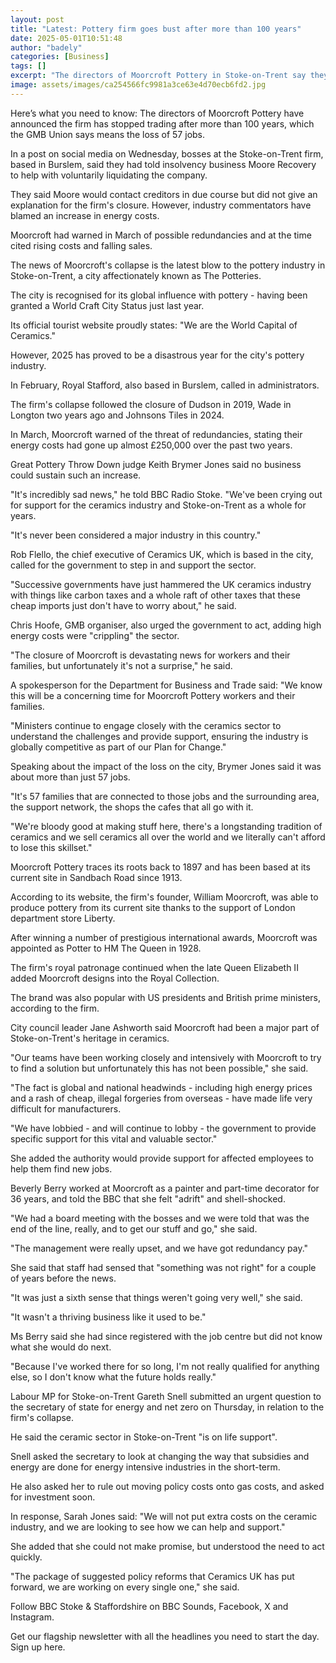 ```yaml
---
layout: post
title: "Latest: Pottery firm goes bust after more than 100 years"
date: 2025-05-01T10:51:48
author: "badely"
categories: [Business]
tags: []
excerpt: "The directors of Moorcroft Pottery in Stoke-on-Trent say they are going into voluntary liquidation."
image: assets/images/ca254566fc9981a3ce63e4d70ecb6fd2.jpg
---
```


Here’s what you need to know: The directors of Moorcroft Pottery have announced the firm has stopped trading after more than 100 years, which the GMB Union says means the loss of 57 jobs.

In a post on social media on Wednesday, bosses at the Stoke-on-Trent firm, based in Burslem, said they had told insolvency business Moore Recovery to help with voluntarily liquidating the company.

They said Moore would contact creditors in due course but did not give an explanation for the firm's closure. However, industry commentators have blamed an increase in energy costs.

Moorcroft had warned in March of possible redundancies and at the time cited rising costs and falling sales.

The news of Moorcroft's collapse is the latest blow to the pottery industry in Stoke-on-Trent, a city affectionately known as The Potteries.

The city is recognised for its global influence with pottery - having been granted a World Craft City Status just last year. 

Its official tourist website proudly states: "We are the World Capital of Ceramics."

However, 2025 has proved to be a disastrous year for the city's pottery industry.

In February, Royal Stafford, also based in Burslem, called in administrators.

The firm's collapse followed the closure of Dudson in 2019, Wade in Longton two years ago and Johnsons Tiles in 2024.

In March, Moorcroft warned of the threat of redundancies, stating their energy costs had gone up almost £250,000 over the past two years.

Great Pottery Throw Down judge Keith Brymer Jones said no business could sustain such an increase. 

"It's incredibly sad news," he told BBC Radio Stoke. "We've been crying out for support for the ceramics industry and Stoke-on-Trent as a whole for years.

"It's never been considered a major industry in this country."

Rob Flello, the chief executive of Ceramics UK, which is based in the city, called for the government to step in and support the sector. 

"Successive governments have just hammered the UK ceramics industry with things like carbon taxes and a whole raft of other taxes that these cheap imports just don't have to worry about," he said.

Chris Hoofe, GMB organiser, also urged the government to act, adding high energy costs were "crippling" the sector.

"The closure of Moorcroft is devastating news for workers and their families, but unfortunately it's not a surprise," he said.

A spokesperson for the Department for Business and Trade said: "We know this will be a concerning time for Moorcroft Pottery workers and their families.

"Ministers continue to engage closely with the ceramics sector to understand the challenges and provide support, ensuring the industry is globally competitive as part of our Plan for Change."

Speaking about the impact of the loss on the city, Brymer Jones said it was about more than just 57 jobs. 

"It's 57 families that are connected to those jobs and the surrounding area, the support network, the shops the cafes that all go with it.

"We're bloody good at making stuff here, there's a longstanding tradition of ceramics and we sell ceramics all over the world and we literally can't afford to lose this skillset."

Moorcroft Pottery traces its roots back to 1897 and has been based at its current site in Sandbach Road since 1913.

According to its website, the firm's founder, William Moorcroft, was able to produce pottery from its current site thanks to the support of London department store Liberty.

After winning a number of prestigious international awards, Moorcroft was appointed as Potter to HM The Queen in 1928.

The firm's royal patronage continued when the late Queen Elizabeth II added Moorcroft designs into the Royal Collection.

The brand was also popular with US presidents and British prime ministers, according to the firm.

City council leader Jane Ashworth said Moorcroft had been a major part of Stoke-on-Trent's heritage in ceramics.

"Our teams have been working closely and intensively with Moorcroft to try to find a solution but unfortunately this has not been possible," she said.

"The fact is global and national headwinds - including high energy prices and a rash of cheap, illegal forgeries from overseas - have made life very difficult for manufacturers.

"We have lobbied - and will continue to lobby - the government to provide specific support for this vital and valuable sector."

She added the authority would provide support for affected employees to help them find new jobs.

Beverly Berry worked at Moorcroft as a painter and part-time decorator for 36 years, and told the BBC that she felt "adrift" and shell-shocked.

"We had a board meeting with the bosses and we were told that was the end of the line, really, and to get our stuff and go," she said.

"The management were really upset, and we have got redundancy pay."

She said that staff had sensed that "something was not right" for a couple of years before the news.

"It was just a sixth sense that things weren't going very well," she said.

"It wasn't a thriving business like it used to be."

Ms Berry said she had since registered with the job centre but did not know what she would do next.

"Because I've worked there for so long, I'm not really qualified for anything else, so I don't know what the future holds really."

Labour MP for Stoke-on-Trent Gareth Snell submitted an urgent question to the secretary of state for energy and net zero on Thursday, in relation to the firm's collapse.

He said the ceramic sector in Stoke-on-Trent "is on life support".

Snell asked the secretary to look at changing the way that subsidies and energy are done for energy intensive industries in the short-term.

He also asked her to rule out moving policy costs onto gas costs, and asked for investment soon.

In response, Sarah Jones said: "We will not put extra costs on the ceramic industry, and we are looking to see how we can help and support."

She added that she could not make promise, but understood the need to act quickly.

"The package of suggested policy reforms that Ceramics UK has put forward, we are working on every single one," she said.

Follow BBC Stoke & Staffordshire on BBC Sounds, Facebook, X and Instagram. 

Get our flagship newsletter with all the headlines you need to start the day. Sign up here.

